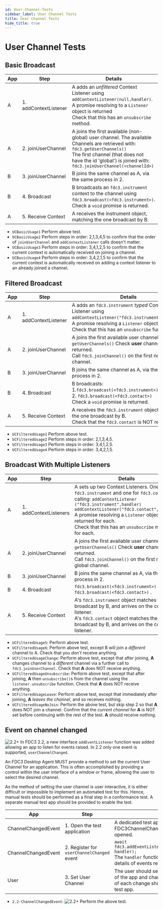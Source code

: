 ```yaml
---
id: User-Channel-Tests
sidebar_label: User Channel Tests
title: User Channel Tests
hide_title: true
---
```


# User Channel Tests
<!-- markdownlint-disable MD033 -->

## Basic Broadcast

| App | Step                  | Details                                                                          |
|-----|-----------------------|----------------------------------------------------------------------------------|
| A   | 1. addContextListener | A adds an _unfiltered_ Context Listener using `addContextListener(null,handler)`. <br/>A promise resolving to  a `Listener` object is returned <br />Check that this has an `unsubscribe` method. |
| A   | 2. joinUserChannel    | A joins the first available (non-global) user channel.  The available Channels are retrieved with: <br/>`fdc3.getUserChannels()` <br/> The first channel (that does not have the id 'global') is joined with: <br/>`fdc3.joinUserChannel(<channelId>)`  |
| B   | 3. joinUserChannel    | B joins the same channel as A, via the same process in 2. |
| B   | 4. Broadcast          | B broadcasts an `fdc3.instrument` context to the channel using `fdc3.broadcast(<fdc3.instrument>)`. <br/>Check a `void` promise is returned. |
| A   | 5. Receive Context    | A receives the instrument object, matching the one broadcast by B.  |

- `UCBasicUsage1` Perform above test.
- `UCBasicUsage2` Perform steps in order: 2,1,3,4,5 to confirm that the order of `joinUserChannel` and `addContextListener` calls doesn't matter.
- `UCBasicUsage3` Perform steps in order: 3,4,1,2,5 to confirm that the current context is automatically received on joining a channel.
- `UCBasicUsage4` Perform steps in order: 3,4,2,1,5  to confirm that the current context is automatically received on adding a context listener to an already joined a channel.

## Filtered Broadcast

| App | Step                  | Details                                                                          |
|-----|-----------------------|----------------------------------------------------------------------------------|
| A   | 1. addContextListener | A adds an `fdc3.instrument` _typed_ Context Listener using `addContextListener("fdc3.instrument",handler)`. <br/>A promise resolving a `Listener` object is returned <br />Check that this has an `unsubscribe` function.|
| A   | 2. joinUserChannel    | A joins the first available user channel using: <br/>`getUserChannels()` Check **user** channels are returned.<br/>Call `fdc3.joinChannel()` on the first non-global channel.|
| B   | 3. joinUserChannel    | B joins the same channel as A, via the same process in 2. |
| B   | 4. Broadcast          | B broadcasts: <br/> 1.`fdc3.broadcast(<fdc3.instrument>)`. <br/> 2. `fdc3.broadcast(<fdc3.contact>)` <br />Check a `void` promise is returned. |
| A   | 5. Receive Context    | A receives the `fdc3.instrument` object, matching the one broadcast by B. <br />Check that the `fdc3.contact` is NOT received. |

- `UCFilteredUsage1` Perform above test.
- `UCFilteredUsage2` Perform steps in order: 2,1,3,4,5.
- `UCFilteredUsage3` Perform steps in order: 3,4,1,2,5.
- `UCFilteredUsage4` Perform steps in order: 3,4,2,1,5.

## Broadcast With Multiple Listeners

| App | Step                   | Details                                                                                                     |
|-----|------------------------|-------------------------------------------------------------------------------------------------------------|
| A   | 1. addContextListeners | A sets up two Context Listeners.  One for `fdc3.instrument` and one for `fdc3.contact` by calling:  `addContextListener ("fdc3.instrument",handler)` <br/> `addContextListener("fdc3.contact",handler)` <br/>A promise resolving a `Listener` object is returned for each. <br />Check that this has an `unsubscribe` method for each.  |
| A   | 2. joinUserChannel     | A joins the first available user channel using: <br/>`getUserChannels()` Check **user** channels are returned.<br/>Call `fdc3.joinChannel()` on the first non-global channel.|
| B   | 3. joinUserChannel     | B joins the same channel as A, via the same process in 2. |
| B   | 4. Broadcast           | `fdc3.broadcast(<fdc3.instrument>)` <br/> `fdc3.broadcast(<fdc3.contact>)` . |
| A   | 5. Receive Context     | A's `fdc3.instrument` object matches the one broadcast by B, and arrives on the correct listener.<br />A's `fdc3.contact` object matches the one broadcast  by B, and arrives on the correct listener. |

- `UCFilteredUsage5`: Perform above test.
- `UCFilteredUsage6`: Perform above test, except B will join a _different_ channel to A. Check that you _don't_ receive anything.
- `UCFilteredUsageChange`: Perform above test, except that after joining, **A** changes channel to a _different_ channel via a further call to `fdc3.joinUserChannel`.  Check that **A** does NOT receive anything.
- `UCFilteredUsageUnsubscribe`: Perform above test, except that after joining, **A** then `unsubscribe()`s from the channel using the `listener.unsubscribe` function. Check that **A** does NOT receive anything.
- `UCFilteredUsageLeave`: Perform above test, except that immediately after joining, **A** _leaves the channel_, and so receives nothing.
- `UCFilteredUsageNoJoin`: Perform the above test, but skip step 2 so that **A** does NOT join a channel. Confirm that the _current channel_ for **A** is NOT set before continuing with the rest of the test.  **A** should receive nothing.

## Event on channel changed

![2.2+](https://img.shields.io/badge/FDC3-2.2+-purple) In FDC3 2.2, a new interface `addEventListener` function was added allowing an app to listen for events raised. In 2.2 only one event is supported, `userChannelChanged`.

An FDC3 Desktop Agent MUST provide a method to set the current User Channel for an application. This is often accomplished by providing a control within the user interface of a window or frame, allowing the user to select the desired channel.

As the method of setting the user channel is user interactive, it is either difficult or impossible to implement an automated test for this. Hence, manual tests should be performed as a final step in a conformance test. A separate manual test app should be provided to enable the test.

| App                 | Step                                       | Details |
|---------------------|--------------------------------------------|---------|
| ChannelChangedEvent | 1. Open the test application               | A dedicated test application for  FDC3ChannelChangedEvent should be opened. |
| ChannelChangedEvent | 2. Register for `userChannelChanged` event | `await fdc3.addEventListener("userChannelChanged", handler);`<br />The `handler` function should log or render details of events received|
| User                | 3. Set User Channel                        | The user should set the current user channel of the app and change it a few times. Details of each change should be displayed by the test app. |

- `2.2-ChannelChangedEvent`: ![2.2+](https://img.shields.io/badge/FDC3-2.2+-purple) Perform the above test.
